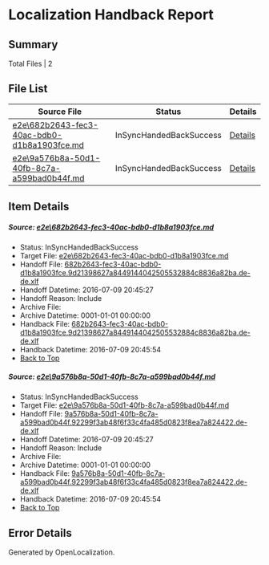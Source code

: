 # <a name='report-top'></a> Localization Handback Report

## Summary
 Total Files | 2

## File List
 Source File | Status | Details 
 ----------- | ------ | ------- 
 [e2e\682b2643-fec3-40ac-bdb0-d1b8a1903fce.md](https://github.com/OpenLocalizationTestOrg/oltest/blob/1983276b6e98c2bac9e22fb3b05c3a3cfae03c91/e2e/682b2643-fec3-40ac-bdb0-d1b8a1903fce.md) | InSyncHandedBackSuccess | [Details](#1ca5a491ce95e46fd7742e2825693731b2fd85401)
 [e2e\9a576b8a-50d1-40fb-8c7a-a599bad0b44f.md](https://github.com/OpenLocalizationTestOrg/oltest/blob/1983276b6e98c2bac9e22fb3b05c3a3cfae03c91/e2e/9a576b8a-50d1-40fb-8c7a-a599bad0b44f.md) | InSyncHandedBackSuccess | [Details](#20ae90f6b28a4908d1e594a47d6e3582c97fabd82)

## Item Details
##### <a name='1ca5a491ce95e46fd7742e2825693731b2fd85401'></a> Source: [e2e\682b2643-fec3-40ac-bdb0-d1b8a1903fce.md](https://github.com/OpenLocalizationTestOrg/oltest/blob/1983276b6e98c2bac9e22fb3b05c3a3cfae03c91/e2e/682b2643-fec3-40ac-bdb0-d1b8a1903fce.md)
* Status: InSyncHandedBackSuccess
* Target File: [e2e\682b2643-fec3-40ac-bdb0-d1b8a1903fce.md](https://github.com/OpenLocalizationTestOrg/oltest-dede-fly/blob/23a90c31f1c0e770e9e3dbd40dd1f1119c3dce6e/e2e/682b2643-fec3-40ac-bdb0-d1b8a1903fce.md)
* Handoff File: [682b2643-fec3-40ac-bdb0-d1b8a1903fce.9d21398627a8449144042505532884c8836a82ba.de-de.xlf](https://github.com/OpenLocalizationTestOrg/olhandoff-e2e/blob/02d17366d525e38110a7b26bc74d911124e3c435/ol-handoff/OpenLocalizationTestOrg/oltest-dede-fly/ci/ht/682b2643-fec3-40ac-bdb0-d1b8a1903fce.9d21398627a8449144042505532884c8836a82ba.de-de.xlf)
* Handoff Datetime: 2016-07-09 20:45:27
* Handoff Reason: Include
* Archive File: 
* Archive Datetime: 0001-01-01 00:00:00
* Handback File: [682b2643-fec3-40ac-bdb0-d1b8a1903fce.9d21398627a8449144042505532884c8836a82ba.de-de.xlf](https://github.com/OpenLocalizationTestOrg/olhandback-e2e/blob/c5cbc46999050beb877aa13e44c6742a901c409e/ol-handback/OpenLocalizationTestOrg/oltest-dede-fly/ci/ht/682b2643-fec3-40ac-bdb0-d1b8a1903fce.9d21398627a8449144042505532884c8836a82ba.de-de.xlf)
* Handback Datetime: 2016-07-09 20:45:54
* [Back to Top](#report-top)

##### <a name='20ae90f6b28a4908d1e594a47d6e3582c97fabd82'></a> Source: [e2e\9a576b8a-50d1-40fb-8c7a-a599bad0b44f.md](https://github.com/OpenLocalizationTestOrg/oltest/blob/1983276b6e98c2bac9e22fb3b05c3a3cfae03c91/e2e/9a576b8a-50d1-40fb-8c7a-a599bad0b44f.md)
* Status: InSyncHandedBackSuccess
* Target File: [e2e\9a576b8a-50d1-40fb-8c7a-a599bad0b44f.md](https://github.com/OpenLocalizationTestOrg/oltest-dede-fly/blob/23a90c31f1c0e770e9e3dbd40dd1f1119c3dce6e/e2e/9a576b8a-50d1-40fb-8c7a-a599bad0b44f.md)
* Handoff File: [9a576b8a-50d1-40fb-8c7a-a599bad0b44f.92299f3ab48f6f33c4fa485d0823f8ea7a824422.de-de.xlf](https://github.com/OpenLocalizationTestOrg/olhandoff-e2e/blob/02d17366d525e38110a7b26bc74d911124e3c435/ol-handoff/OpenLocalizationTestOrg/oltest-dede-fly/ci/ht/9a576b8a-50d1-40fb-8c7a-a599bad0b44f.92299f3ab48f6f33c4fa485d0823f8ea7a824422.de-de.xlf)
* Handoff Datetime: 2016-07-09 20:45:27
* Handoff Reason: Include
* Archive File: 
* Archive Datetime: 0001-01-01 00:00:00
* Handback File: [9a576b8a-50d1-40fb-8c7a-a599bad0b44f.92299f3ab48f6f33c4fa485d0823f8ea7a824422.de-de.xlf](https://github.com/OpenLocalizationTestOrg/olhandback-e2e/blob/c5cbc46999050beb877aa13e44c6742a901c409e/ol-handback/OpenLocalizationTestOrg/oltest-dede-fly/ci/ht/9a576b8a-50d1-40fb-8c7a-a599bad0b44f.92299f3ab48f6f33c4fa485d0823f8ea7a824422.de-de.xlf)
* Handback Datetime: 2016-07-09 20:45:54
* [Back to Top](#report-top)


## Error Details

Generated by OpenLocalization.
